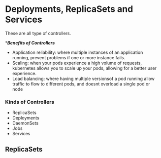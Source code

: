 # Deployments, ReplicaSets and Services

These are all type of controllers. 

****Benefits of Controllers***
- Application reliability: where multiple instances of an application running, prevent problems if one or more instance fails.
- Scaling: when your pods experience a high volume of requests, kubernetes allows you to scale up your pods, allowing for a better user experience. 
- Load balancing: where having multiple versionsof a pod running allow traffic to flow to different pods, and doesnt overload a single pod or node

### Kinds of Controllers
- ReplicaSets
- Deployments 
- DaemonSets
- Jobs
- Services

## ReplicaSets

